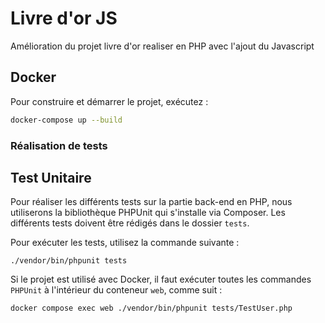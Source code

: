 # Livre d'or JS
Amélioration du projet livre d'or realiser en PHP avec l'ajout du Javascript


## Docker

Pour construire et démarrer le projet, exécutez :

```sh
docker-compose up --build
```

### Réalisation de tests

## Test Unitaire

Pour réaliser les différents tests sur la partie back-end en PHP, nous utiliserons la bibliothèque PHPUnit qui s'installe via Composer. Les différents tests doivent être rédigés dans le dossier `tests`.

Pour exécuter les tests, utilisez la commande suivante :

```
./vendor/bin/phpunit tests 
```

Si le projet est utilisé avec Docker, il faut exécuter toutes les commandes `PHPUnit` à l'intérieur du conteneur `web`, comme suit :

```
docker compose exec web ./vendor/bin/phpunit tests/TestUser.php
```